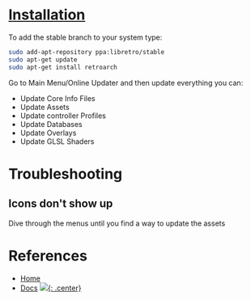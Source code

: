 
# [Installation](https://docs.libretro.com/guides/install-gnu/)


To add the stable branch to your system type:

```bash
sudo add-apt-repository ppa:libretro/stable
sudo apt-get update
sudo apt-get install retroarch
```

Go to Main Menu/Online Updater and then update everything you can:

- Update Core Info Files
- Update Assets
- Update controller Profiles
- Update Databases
- Update Overlays
- Update GLSL Shaders

# Troubleshooting

## Icons don't show up

Dive through the menus until you find a way to update the assets

# References

- [Home](https://www.retroarch.com/)
- [Docs](https://docs.libretro.com/)
[![](not-by-ai.svg){: .center}](https://notbyai.fyi)
